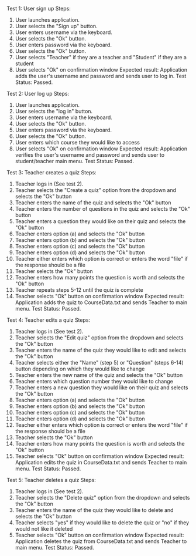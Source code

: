 Test 1: User sign up
Steps:
1. User launches application.
2. User selects the "Sign up" button. 
3. User enters username via the keyboard.
4. User selects the "Ok" button.
5. User enters password via the keyboard.
6. User selects the "Ok" button.
7. User selects "Teacher" if they are a teacher and "Student" if they are a student
8. User selects "Ok" on confirmation window
Expected result: Application adds the user's username and password and sends user to log in.
Test Status: Passed. 

Test 2: User log up
Steps:
1. User launches application.
2. User selects the "log in" button. 
3. User enters username via the keyboard.
4. User selects the "Ok" button.
5. User enters password via the keyboard.
6. User selects the "Ok" button.
7. User enters which course they would like to access
8. User selects "Ok" on confirmation window
Expected result: Application verifies the user's username and password and sends user to student/teacher main menu. 
Test Status: Passed. 

Test 3: Teacher creates a quiz
Steps:
1. Teacher logs in (See test 2).
2. Teacher selects the "Create a quiz" option from the dropdown and selects the "Ok" button
3. Teacher enters the name of the quiz and selects the "Ok" button
4. Teacher enters the number of questions in the quiz and selects the "Ok" button
5. Teacher enters a question they would like on their quiz and selects the "Ok" button
6. Teacher enters option (a) and selects the "Ok" button
7. Teacher enters option (b) and selects the "Ok" button
8. Teacher enters option (c) and selects the "Ok" button
9. Teacher enters option (d) and selects the "Ok" button
10. Teacher either enters which option is correct or enters the word "file" if the response should be a file
11. Teacher selects the "Ok" button
12. Teacher enters how many points the question is worth and selects the "Ok" button
13. Teacher repeats steps 5-12 until the quiz is complete
14. Teacher selects "Ok" button on confirmation window
Expected result: Application adds the quiz to CourseData.txt and sends Teacher to main menu. 
Test Status: Passed. 

Test 4: Teacher edits a quiz
Steps:
1. Teacher logs in (See test 2).
2. Teacher selects the "Edit quiz" option from the dropdown and selects the "Ok" button
3. Teacher enters the name of the quiz they would like to edit and selects the "Ok" button
4. Teacher selects either the "Name" (step 5) or "Question" (steps 6-14) button depending on which they would like to change 
5. Teacher enters the new name of the quiz and selects the "Ok" button
6. Teacher enters which question number they would like to change
7. Teacher enters a new question they would like on their quiz and selects the "Ok" button
8. Teacher enters option (a) and selects the "Ok" button
9. Teacher enters option (b) and selects the "Ok" button
10. Teacher enters option (c) and selects the "Ok" button
11. Teacher enters option (d) and selects the "Ok" button
12. Teacher either enters which option is correct or enters the word "file" if the response should be a file
13. Teacher selects the "Ok" button
14. Teacher enters how many points the question is worth and selects the "Ok" button
15. Teacher selects "Ok" button on confirmation window
Expected result: Application edits the quiz in CourseData.txt and sends Teacher to main menu. 
Test Status: Passed. 

Test 5: Teacher deletes a quiz
Steps:
1. Teacher logs in (See test 2).
2. Teacher selects the "Delete quiz" option from the dropdown and selects the "Ok" button
3. Teacher enters the name of the quiz they would like to delete and selects the "Ok" button
4. Teacher selects "yes" if they would like to delete the quiz or "no" if they would not like it deleted
5. Teacher selects "Ok" button on confirmation window
Expected result: Application deletes the quiz from CourseData.txt and sends Teacher to main menu. 
Test Status: Passed. 
